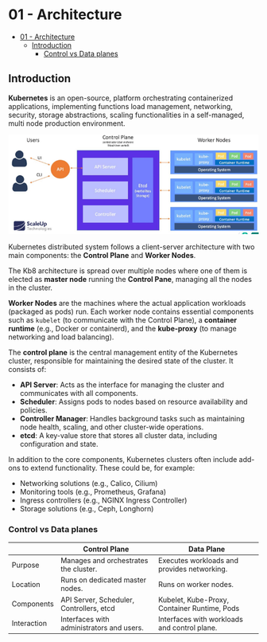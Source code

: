 # 01 - Architecture

<!-- TOC -->
* [01 - Architecture](#01---architecture)
  * [Introduction](#introduction)
    * [Control vs Data planes](#control-vs-data-planes)
<!-- TOC -->

## Introduction

**Kubernetes** is an open-source, platform orchestrating containerized applications, implementing functions load
management, networking,
security, storage abstractions, scaling functionalities in a self-managed, multi node production environment.

![img.png](images/01/architecture_diagram.png)

Kubernetes distributed system follows a client-server architecture with two main components:
the **Control Plane** and **Worker Nodes**.

The Kb8 architecture is spread over multiple nodes where one of them is elected as **master node**
running the **Control Pane**, managing all the nodes in the cluster.

**Worker Nodes** are the machines where the actual application workloads (packaged as pods) run.
Each worker node contains essential components such as `kubelet` (to communicate with the Control Plane),
a **container runtime** (e.g., Docker or containerd), and the **kube-proxy** (to manage networking and load balancing).

The **control plane** is the central management entity of the Kubernetes cluster, responsible for maintaining the
desired state of the cluster. It consists of:

* **API Server**: Acts as the interface for managing the cluster and communicates with all components.
* **Scheduler**: Assigns pods to nodes based on resource availability and policies.
* **Controller Manager**: Handles background tasks such as maintaining node health, scaling, and other cluster-wide
  operations.
* **etcd**: A key-value store that stores all cluster data, including configuration and state.

In addition to the core components, Kubernetes clusters often include add-ons to extend functionality. These could be,
for example:

* Networking solutions (e.g., Calico, Cilium)
* Monitoring tools (e.g., Prometheus, Grafana)
* Ingress controllers (e.g., NGINX Ingress Controller)
* Storage solutions (e.g., Ceph, Longhorn)

### Control vs Data planes

|             | Control Plane                             | Data Plane                                   |
|-------------|-------------------------------------------|----------------------------------------------|
| Purpose     | Manages and orchestrates the cluster.     | Executes workloads and provides networking.  |
| Location    | Runs on dedicated master nodes.           | Runs on worker nodes.                        |
| Components  | API Server, Scheduler, Controllers, etcd  | Kubelet, Kube-Proxy, Container Runtime, Pods |
| Interaction | Interfaces with administrators and users. | Interfaces with workloads and control plane. |

